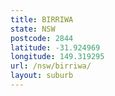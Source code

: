 ```yaml
---
title: BIRRIWA
state: NSW
postcode: 2844
latitude: -31.924969
longitude: 149.319295
url: /nsw/birriwa/
layout: suburb
---
```

